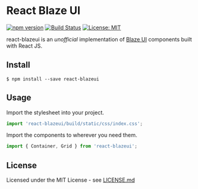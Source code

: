 # React Blaze UI

[![npm version](https://badge.fury.io/js/react-blazeui.svg)](https://badge.fury.io/js/react-blazeui)
[![Build Status](https://travis-ci.com/TwitchSeventeen/react-blazeui.svg?branch=master)](https://travis-ci.com/TwitchSeventeen/react-blazeui)
[![License: MIT](https://img.shields.io/badge/License-MIT-yellow.svg)](https://opensource.org/licenses/MIT)


react-blazeui is an _unofficial_ implementation of [Blaze UI](https://www.blazeui.com/) components built with React JS.

## Install
```shell
$ npm install --save react-blazeui
```

## Usage

Import the stylesheet into your project.
```jsx
import 'react-blazeui/build/static/css/index.css';
```

Import the components to wherever you need them. 
```jsx
import { Container, Grid } from 'react-blazeui';
```

## License

Licensed under the MIT License - see [LICENSE.md](LICENSE.md)
